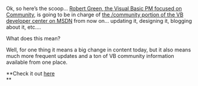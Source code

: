 Ok, so here&#8217;s the scoop&#8230; <a href="http://blogs.msdn.com/rgreen_msft" target="_blank" class="broken_link">Robert Green, the Visual Basic PM focused on Community</a>, is going to be in charge of <a href="http://msdn.microsoft.com/vbasic/community/default.aspx" target="_blank" class="broken_link">the /community portion of the VB developer center on MSDN</a> from now on&#8230; updating it, designing it, blogging about it, etc&#8230;. 

What does this mean? 

Well, for one thing it means a big change in content today, but it also means much more frequent updates and a ton of VB community information available from one place.

**Check it out <a href="http://msdn.microsoft.com/vbasic/community/default.aspx" target="_blank" class="broken_link">here</a>  
** 

**&nbsp;**